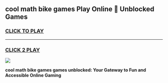 
## cool math bike games Play Online 👋 Unblocked Games
<h3>
<a href="https://news.freeplayer.one?title=cool_math_bike_games&ref=17CMG">CLICK TO PLAY</a></h3>
<hr>

<h3>
<a href="https://news.freeplayer.one?title=cool_math_bike_games&ref=17CMG">CLICK 2 PLAY</a>
  
</h3>

<a href="https://news.freeplayer.one?title=cool_math_bike_games&ref=17CMG/"><img src="https://clearcache.store/games.png"></a>


**cool math bike games games unblocked: Your Gateway to Fun and Accessible Online Gaming**
